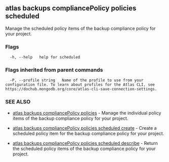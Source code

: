 ## atlas backups compliancePolicy policies scheduled

Manage the scheduled policy items of the backup compliance policy for your project.






### Flags

```
  -h, --help   help for scheduled

```


### Flags inherited from parent commands

```
  -P, --profile string   Name of the profile to use from your configuration file. To learn about profiles for the Atlas CLI, see https://dochub.mongodb.org/core/atlas-cli-save-connection-settings.

```

### SEE ALSO


* [atlas backups compliancePolicy policies](atlas_backups_compliancePolicy_policies.md)	- Manage the individual policy items of the backup compliance policy for your project.

* [atlas backups compliancePolicy policies scheduled create](atlas_backups_compliancePolicy_policies_scheduled_create.md)	- Create a scheduled policy item for the backup compliance policy for your project.

* [atlas backups compliancePolicy policies scheduled describe](atlas_backups_compliancePolicy_policies_scheduled_describe.md)	- Return the scheduled policy items of the backup compliance policy for your project.



